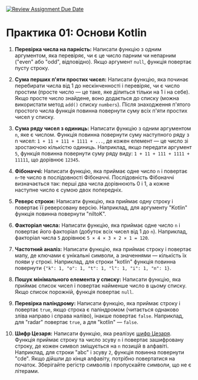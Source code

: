 [![Review Assignment Due Date](https://classroom.github.com/assets/deadline-readme-button-22041afd0340ce965d47ae6ef1cefeee28c7c493a6346c4f15d667ab976d596c.svg)](https://classroom.github.com/a/AMynTkNX)
# Практика 01: Основи Kotlin

1. **Перевірка числа на парність:**
   Написати функцію з одним аргументом, яка перевіряє, чи є це число парним чи непарним ("even" або "odd", відповідно). Якщо аргумент `null`, функція повертає пусту строку.

2. **Сума перших п'яти простих чисел:**
   Написати функцію, яка починає перебирати числа від 1 до нескінченності і перевіряє, чи є число простим (просте число — це таке, яке ділиться тільки на 1 і на себе). Якщо просте число знайдене, воно додається до списку (можна використати метод `add()` списку `numbers`). Після знаходження п'ятого простого числа функція повинна повернути суму всіх п'яти простих чисел у списку.

3. **Сума ряду чисел з одиниць:**
   Написати функцію з одним аргументом `n`, яке є числом. Функція повинна повернути суму наступного ряду з n чисел: `1 + 11 + 111 + 1111 + ...`, де кожен елемент — це число зі зростаючою кількістю одиниць. Наприклад, якщо передати аргумент `5`, функція повинна повернути суму ряду виду: `1 + 11 + 111 + 1111 + 11111`, що дорівнює `12345`.

4. **Фібоначчі:**
   Написати функцію, яка приймає одне число `n` і повертає `n`-те число в послідовності Фібоначчі. Послідовність Фібоначчі визначається так: перші два числа дорівнюють 0 і 1, а кожне наступне число є сумою двох попередніх.

5. **Реверс строки:**
   Написати функцію, яка приймає одну строку і повертає її реверсовану версію. Наприклад, для аргументу "Kotlin" функція повинна повернути "niltoK".

6. **Факторіал числа:**
   Написати функцію, яка приймає одне число `n` і повертає його факторіал (добуток всіх чисел від 1 до `n`). Наприклад, факторіал числа `5` дорівнює `5 × 4 × 3 × 2 × 1 = 120`.

7. **Частотний аналіз:**
   Написати функцію, яка приймає строку і повертає мапу, де ключами є унікальні символи, а значеннями — кількість їх появи у строкі. Наприклад, для строки "kotlin" функція повинна повернути `{"k": 1, "o": 1, "t": 1, "l": 1, "i": 1, "n": 1}`.

8. **Пошук мінімального елемента у списку:**
   Написати функцію, яка приймає список чисел і повертає найменше число в цьому списку. Якщо список порожній, функція повертає `null`.

9. **Перевірка паліндрому:**
   Написати функцію, яка приймає строку і повертає `true`, якщо строка є паліндромом (читається однаково зліва направо і справа наліво), інакше повертає `false`. Наприклад, для "radar" повертає `true`, а для "kotlin" — `false`.

10. **Шифр Цезаря:**
    Написати функцію, яка реалізує [шифр Цезаря](https://www.geeksforgeeks.org/caesar-cipher-in-cryptography/). Функція приймає строку та число зсуву `n` і повертає зашифровану строку, де кожен символ зміщується на `n` позицій в алфавіті. Наприклад, для строки "abc" і зсуву `2`, функція повинна повернути "cde". Якщо дійшли до кінця алфавіту, потрібно повертатися на початок. Зберігайте регістр символів і пропускайте символи, що не є літерами.